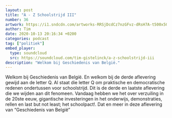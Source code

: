 ```yaml
---
layout: post
title: "A - Z Schoolstrijd III"
number: 36
artwork: https://i1.sndcdn.com/artworks-RRSjDcdCz7nzGFvz-dRsH7A-t500x500.jpg
author: Tim
date: 2020-10-13 20:16:34 +0200
categories: podcast
tag: ["politiek"]
embed_player:
  type: soundcloud
  src: https://soundcloud.com/tim-gistelinck/a-z-schoolstrijd-iii
description: "Welkom bij Geschiedenis van België."
---
```

Welkom bij Geschiedenis van België. En welkom bij de derde aflevering gewijd aan de letter Q. Al staat die letter Q om praktische en democratische redenen ondertussen voor schoolstrijd. Dit is de derde en laatste aflevering die we wijden aan dit fenomeen. Vandaag hebben we het over verzuiling in de 20ste eeuw, gigantische investeringen in het onderwijs, demonstraties, rellen en last but not least; het schoolpact!. Dat en meer in deze aflevering van “Geschiedenis van België”